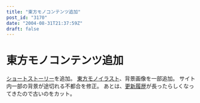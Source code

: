```yaml
---
title: "東方モノコンテンツ追加"
post_id: "3170"
date: "2004-08-31T21:37:59Z"
draft: false
---
```


# 東方モノコンテンツ追加

[ショートストーリー](/?tag=reimu+contrafactum)を追加。 [東方モノイラスト](/3169)、背景画像を一部追加。 サイト内一部の背景が途切れる不都合を修正。 あとは、[更新履歴](/category/release)が長ったらしくなってきたので古いのをカット。
